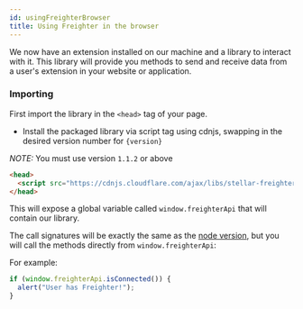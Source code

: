 ```yaml
---
id: usingFreighterBrowser
title: Using Freighter in the browser
---
```


We now have an extension installed on our machine and a library to interact with it. This library will provide you methods to send and receive data from a user's extension in your website or application.

### Importing

First import the library in the `<head>` tag of your page.

- Install the packaged library via script tag using cdnjs, swapping in the desired version number for `{version}`

_NOTE:_ You must use version `1.1.2` or above

```html
<head>
  <script src="https://cdnjs.cloudflare.com/ajax/libs/stellar-freighter-api/{version}/index.min.js"></script>
</head>
```

This will expose a global variable called `window.freighterApi` that will contain our library.

The call signatures will be exactly the same as the [node version](./usingFreighterNode), but you will call the methods directly from `window.freighterApi`:

For example:

```javascript
if (window.freighterApi.isConnected()) {
  alert("User has Freighter!");
}
```
